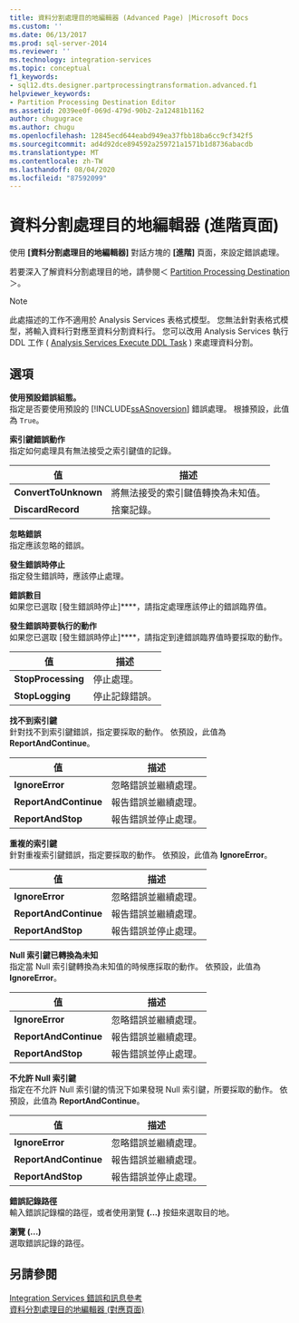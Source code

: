 ```yaml
---
title: 資料分割處理目的地編輯器 (Advanced Page) |Microsoft Docs
ms.custom: ''
ms.date: 06/13/2017
ms.prod: sql-server-2014
ms.reviewer: ''
ms.technology: integration-services
ms.topic: conceptual
f1_keywords:
- sql12.dts.designer.partprocessingtransformation.advanced.f1
helpviewer_keywords:
- Partition Processing Destination Editor
ms.assetid: 2039ee0f-069d-479d-90b2-2a12481b1162
author: chugugrace
ms.author: chugu
ms.openlocfilehash: 12845ecd644eabd949ea37fbb18ba6cc9cf342f5
ms.sourcegitcommit: ad4d92dce894592a259721a1571b1d8736abacdb
ms.translationtype: MT
ms.contentlocale: zh-TW
ms.lasthandoff: 08/04/2020
ms.locfileid: "87592099"
---
```

# <a name="partition-processing-destination-editor-advanced-page"></a>資料分割處理目的地編輯器 (進階頁面)
  使用 **[資料分割處理目的地編輯器]** 對話方塊的 **[進階]** 頁面，來設定錯誤處理。  
  
 若要深入了解資料分割處理目的地，請參閱＜ [Partition Processing Destination](data-flow/partition-processing-destination.md)＞。  
  
> [!NOTE]  
>  此處描述的工作不適用於 Analysis Services 表格式模型。  您無法針對表格式模型，將輸入資料行對應至資料分割資料行。 您可以改用 Analysis Services 執行 DDL 工作 ( [Analysis Services Execute DDL Task](control-flow/analysis-services-execute-ddl-task.md) ) 來處理資料分割。  
  
## <a name="options"></a>選項  
 **使用預設錯誤組態。**  
 指定是否要使用預設的 [!INCLUDE[ssASnoversion](../includes/ssasnoversion-md.md)] 錯誤處理。 根據預設，此值為 `True`。  
  
 **索引鍵錯誤動作**  
 指定如何處理具有無法接受之索引鍵值的記錄。  
  
|值|描述|  
|-----------|-----------------|  
|**ConvertToUnknown**|將無法接受的索引鍵值轉換為未知值。|  
|**DiscardRecord**|捨棄記錄。|  
  
 **忽略錯誤**  
 指定應該忽略的錯誤。  
  
 **發生錯誤時停止**  
 指定發生錯誤時，應該停止處理。  
  
 **錯誤數目**  
 如果您已選取 [發生錯誤時停止]****，請指定處理應該停止的錯誤臨界值。  
  
 **發生錯誤時要執行的動作**  
 如果您已選取 [發生錯誤時停止]****，請指定到達錯誤臨界值時要採取的動作。  
  
|值|描述|  
|-----------|-----------------|  
|**StopProcessing**|停止處理。|  
|**StopLogging**|停止記錄錯誤。|  
  
 **找不到索引鍵**  
 針對找不到索引鍵錯誤，指定要採取的動作。 依預設，此值為 **ReportAndContinue**。  
  
|值|描述|  
|-----------|-----------------|  
|**IgnoreError**|忽略錯誤並繼續處理。|  
|**ReportAndContinue**|報告錯誤並繼續處理。|  
|**ReportAndStop**|報告錯誤並停止處理。|  
  
 **重複的索引鍵**  
 針對重複索引鍵錯誤，指定要採取的動作。 依預設，此值為 **IgnoreError**。  
  
|值|描述|  
|-----------|-----------------|  
|**IgnoreError**|忽略錯誤並繼續處理。|  
|**ReportAndContinue**|報告錯誤並繼續處理。|  
|**ReportAndStop**|報告錯誤並停止處理。|  
  
 **Null 索引鍵已轉換為未知**  
 指定當 Null 索引鍵轉換為未知值的時候應採取的動作。 依預設，此值為 **IgnoreError**。  
  
|值|描述|  
|-----------|-----------------|  
|**IgnoreError**|忽略錯誤並繼續處理。|  
|**ReportAndContinue**|報告錯誤並繼續處理。|  
|**ReportAndStop**|報告錯誤並停止處理。|  
  
 **不允許 Null 索引鍵**  
 指定在不允許 Null 索引鍵的情況下如果發現 Null 索引鍵，所要採取的動作。 依預設，此值為 **ReportAndContinue**。  
  
|值|描述|  
|-----------|-----------------|  
|**IgnoreError**|忽略錯誤並繼續處理。|  
|**ReportAndContinue**|報告錯誤並繼續處理。|  
|**ReportAndStop**|報告錯誤並停止處理。|  
  
 **錯誤記錄路徑**  
 輸入錯誤記錄檔的路徑，或者使用瀏覽 **(...)** 按鈕來選取目的地。  
  
 **瀏覽 (...)**  
 選取錯誤記錄的路徑。  
  
## <a name="see-also"></a>另請參閱  
 [Integration Services 錯誤和訊息參考](../../2014/integration-services/integration-services-error-and-message-reference.md)   
 [資料分割處理目的地編輯器 &#40;對應頁面&#41;](../../2014/integration-services/partition-processing-destination-editor-mappings-page.md)  
  
  

